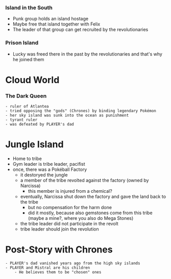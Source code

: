### Island in the South

- Punk group holds an island hostage
- Maybe free that island together with Felix
- The leader of that group can get recruited by the revolutionaries

### Prison Island

- Lucky was freed there in the past by the revolutionaries and that's why he joined them



# Cloud World

### The Dark Queen
    - ruler of Atlantea
    - tried opposing the "gods" (Chrones) by binding legendary Pokémon
    - her sky island was sunk into the ocean as punishment
    - tyrant ruler
    - was defeated by PLAYER's dad

# Jungle Island
- Home to tribe
- Gym leader is tribe leader, pacifist
- once, there was a Pokéball Factory
    - it destoryed the jungle
    - a member of the tribe revolted against the factory (owned by Narcissa)
        - this member is injured from a chemical?
    - eventually, Narcissa shut down the factory and gave the land back to the tribe
        - but no compensation for the harm done
        - did it mostly, because also gemstones come from this tribe (maybe a mine?, where you also do Mega Stones)
    - the tribe leader did not participate in the revolt
    - tribe leader should join the revolution


# Post-Story with Chrones
    - PLAYER's dad vanished years ago from the high sky islands
    - PLAYER and Mistral are his children
        - He believes them to be "chosen" ones
    
